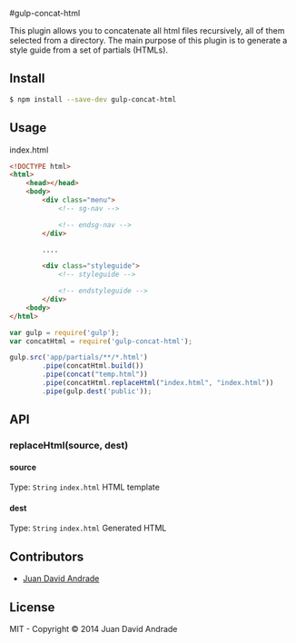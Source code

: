 #gulp-concat-html

This plugin allows you to concatenate all html files recursively, all of them selected from a directory. The main purpose of this plugin is to generate a style guide from a set of partials (HTMLs).

## Install

```sh
$ npm install --save-dev gulp-concat-html
```

## Usage

index.html

```html
<!DOCTYPE html>
<html>
    <head></head>
    <body>
		<div class="menu">
			<!-- sg-nav -->

			<!-- endsg-nav -->
		</div>

		....

		<div class="styleguide">
			<!-- styleguide -->

			<!-- endstyleguide -->
		</div>
	<body>
</html>
```

```js
var gulp = require('gulp');
var concatHtml = require('gulp-concat-html');

gulp.src('app/partials/**/*.html')
		.pipe(concatHtml.build())
		.pipe(concat("temp.html"))
		.pipe(concatHtml.replaceHtml("index.html", "index.html"))
		.pipe(gulp.dest('public'));
```

## API

### replaceHtml(source, dest)

#### source
Type: `String` `index.html`
HTML template

#### dest
Type: `String` `index.html`
Generated HTML


## Contributors

- [Juan David Andrade](http://jdandrade.com/)

## License

MIT - Copyright © 2014 Juan David Andrade